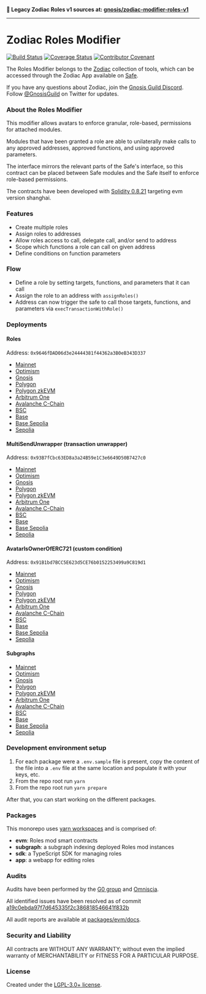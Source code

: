 **📯 Legacy Zodiac Roles v1 sources at: [gnosis/zodiac-modifier-roles-v1](https://github.com/gnosisguild/zodiac-modifier-roles-v1)**

---

# Zodiac Roles Modifier

[![Build Status](https://github.com/gnosisguild/zodiac-modifier-roles/actions/workflows/ci.yml/badge.svg)](https://github.com/gnosisguild/zodiac-modifier-roles/actions/workflows/ci.yml)
[![Coverage Status](https://coveralls.io/repos/github/gnosis/zodiac-modifier-roles/badge.svg?branch=main&cache_bust=1)](https://coveralls.io/github/gnosis/zodiac-modifier-roles?branch=main)
[![Contributor Covenant](https://img.shields.io/badge/Contributor%20Covenant-2.1-4baaaa.svg)](https://github.com/gnosisguild/CODE_OF_CONDUCT)

The Roles Modifier belongs to the [Zodiac](https://github.com/gnosisguild/zodiac) collection of tools, which can be accessed through the Zodiac App available on [Safe](https://safe.global/).

If you have any questions about Zodiac, join the [Gnosis Guild Discord](https://discord.gg/wwmBWTgyEq). Follow [@GnosisGuild](https://twitter.com/gnosisguild) on Twitter for updates.

### About the Roles Modifier

This modifier allows avatars to enforce granular, role-based, permissions for attached modules.

Modules that have been granted a role are able to unilaterally make calls to any approved addresses, approved functions, and using approved parameters.

The interface mirrors the relevant parts of the Safe's interface, so this contract can be placed between Safe modules and the Safe itself to enforce role-based permissions.

The contracts have been developed with [Solidity 0.8.21](https://github.com/ethereum/solidity/releases/tag/v0.8.21) targeting evm version shanghai.

### Features

- Create multiple roles
- Assign roles to addresses
- Allow roles access to call, delegate call, and/or send to address
- Scope which functions a role can call on given address
- Define conditions on function parameters

### Flow

- Define a role by setting targets, functions, and parameters that it can call
- Assign the role to an address with `assignRoles()`
- Address can now trigger the safe to call those targets, functions, and parameters via `execTransactionWithRole()`

### Deployments

#### Roles

Address: `0x9646fDAD06d3e24444381f44362a3B0eB343D337`

- [Mainnet](https://etherscan.io/address/0x9646fDAD06d3e24444381f44362a3B0eB343D337#code)
- [Optimism](https://optimistic.etherscan.io/address/0x9646fDAD06d3e24444381f44362a3B0eB343D337#code)
- [Gnosis](https://gnosisscan.io/address/0x9646fDAD06d3e24444381f44362a3B0eB343D337#code)
- [Polygon](https://www.polygonscan.com/address/0x9646fDAD06d3e24444381f44362a3B0eB343D337#code)
- [Polygon zkEVM](https://zkevm.polygonscan.com/address/0x9646fDAD06d3e24444381f44362a3B0eB343D337#code)
- [Arbitrum One](https://arbiscan.io/address/0x9646fDAD06d3e24444381f44362a3B0eB343D337#code)
- [Avalanche C-Chain](https://snowtrace.io/address/0x9646fDAD06d3e24444381f44362a3B0eB343D337/contract/43114/code)
- [BSC](https://bscscan.com/address/0x9646fDAD06d3e24444381f44362a3B0eB343D337#code)
- [Base](https://basescan.org/address/0x9646fDAD06d3e24444381f44362a3B0eB343D337#code)
- [Base Sepolia](https://sepolia.basescan.org/address/0x9646fDAD06d3e24444381f44362a3B0eB343D337#code)
- [Sepolia](https://sepolia.etherscan.io/address/0x9646fDAD06d3e24444381f44362a3B0eB343D337#code)

#### MultiSendUnwrapper (transaction unwrapper)

Address: `0x93B7fCbc63ED8a3a24B59e1C3e6649D50B7427c0`

- [Mainnet](https://etherscan.io/address/0x93B7fCbc63ED8a3a24B59e1C3e6649D50B7427c0#code)
- [Optimism](https://optimistic.etherscan.io/address/0x93B7fCbc63ED8a3a24B59e1C3e6649D50B7427c0#code)
- [Gnosis](https://gnosisscan.io/address/0x93B7fCbc63ED8a3a24B59e1C3e6649D50B7427c0#code)
- [Polygon](https://www.polygonscan.com/address/0x93B7fCbc63ED8a3a24B59e1C3e6649D50B7427c0#code)
- [Polygon zkEVM](https://zkevm.polygonscan.com/address/0x93B7fCbc63ED8a3a24B59e1C3e6649D50B7427c0#code)
- [Arbitrum One](https://arbiscan.io/address/0x93B7fCbc63ED8a3a24B59e1C3e6649D50B7427c0#code)
- [Avalanche C-Chain](https://snowtrace.io/address/0x93B7fCbc63ED8a3a24B59e1C3e6649D50B7427c0/contract/43114/code)
- [BSC](https://bscscan.com/address/0x93B7fCbc63ED8a3a24B59e1C3e6649D50B7427c0#code)
- [Base](https://basescan.org/address/0x93B7fCbc63ED8a3a24B59e1C3e6649D50B7427c0#code)
- [Base Sepolia](https://sepolia.basescan.org/address/0x93B7fCbc63ED8a3a24B59e1C3e6649D50B7427c0#code)
- [Sepolia](https://sepolia.etherscan.io/address/0x93B7fCbc63ED8a3a24B59e1C3e6649D50B7427c0#code)

#### AvatarIsOwnerOfERC721 (custom condition)

Address: `0x91B1bd7BCC5E623d5CE76b0152253499a9C819d1`

- [Mainnet](https://etherscan.io/address/0x91B1bd7BCC5E623d5CE76b0152253499a9C819d1#code)
- [Optimism](https://optimistic.etherscan.io/address/0x91B1bd7BCC5E623d5CE76b0152253499a9C819d1#code)
- [Gnosis](https://gnosisscan.io/address/0x91B1bd7BCC5E623d5CE76b0152253499a9C819d1#code)
- [Polygon](https://www.polygonscan.com/address/0x91B1bd7BCC5E623d5CE76b0152253499a9C819d1#code)
- [Polygon zkEVM](https://zkevm.polygonscan.com/address/0x91B1bd7BCC5E623d5CE76b0152253499a9C819d1#code)
- [Arbitrum One](https://arbiscan.io/address/0x91B1bd7BCC5E623d5CE76b0152253499a9C819d1#code)
- [Avalanche C-Chain](https://snowtrace.io/address/0x91B1bd7BCC5E623d5CE76b0152253499a9C819d1/contract/43114/code)
- [BSC](https://bscscan.com/address/0x91B1bd7BCC5E623d5CE76b0152253499a9C819d1#code)
- [Base](https://basescan.org/address/0x91B1bd7BCC5E623d5CE76b0152253499a9C819d1#code)
- [Base Sepolia](https://sepolia.basescan.org/address/0x91B1bd7BCC5E623d5CE76b0152253499a9C819d1#code)
- [Sepolia](https://sepolia.etherscan.io/address/0x91B1bd7BCC5E623d5CE76b0152253499a9C819d1#code)

#### Subgraphs

- [Mainnet](https://api.studio.thegraph.com/query/23167/zodiac-roles-mainnet/v2.3.1)
- [Optimism](https://api.studio.thegraph.com/query/23167/zodiac-roles-optimism/v2.3.1)
- [Gnosis](https://api.studio.thegraph.com/query/23167/zodiac-roles-gnosis/v2.3.1)
- [Polygon](https://api.studio.thegraph.com/query/23167/zodiac-roles-polygon/v2.3.1)
- [Polygon zkEVM](https://api.studio.thegraph.com/query/23167/zodiac-roles-zkevm/v2.3.1)
- [Arbitrum One](https://api.studio.thegraph.com/query/23167/zodiac-roles-arbitrum-one/v2.3.1)
- [Avalanche C-Chain](https://api.studio.thegraph.com/query/23167/zodiac-roles-avalanche/v2.3.1)
- [BSC](https://api.studio.thegraph.com/query/23167/zodiac-roles-bsc/v2.3.1)
- [Base](https://api.studio.thegraph.com/query/23167/zodiac-roles-base/v2.3.1)
- [Base Sepolia](https://api.studio.thegraph.com/query/23167/zodiac-roles-base-sepolia/v2.3.1)
- [Sepolia](https://api.studio.thegraph.com/query/23167/zodiac-roles-sepolia/v2.3.1)

### Development environment setup

1. For each package were a `.env.sample` file is present, copy the content of the file into a `.env` file at the same location and populate it with your keys, etc.
2. From the repo root run `yarn`
3. From the repo root run `yarn prepare`

After that, you can start working on the different packages.

### Packages

This monorepo uses [yarn workspaces](https://yarnpkg.com/features/workspaces) and is comprised of:

- **evm**: Roles mod smart contracts
- **subgraph**: a subgraph indexing deployed Roles mod instances
- **sdk**: a TypeScript SDK for managing roles
- **app**: a webapp for editing roles

### Audits

Audits have been performed by the [G0 group](https://github.com/g0-group) and [Omniscia](https://omniscia.io).

All identified issues have been resolved as of commit [a19c0ebda97f7d645335f2c386818546641f832b](https://github.com/gnosisguild/zodiac-modifier-roles/tree/a19c0ebda97f7d645335f2c386818546641f832b/packages/evm/contracts)

All audit reports are available at [packages/evm/docs](packages/evm/docs).

### Security and Liability

All contracts are WITHOUT ANY WARRANTY; without even the implied warranty of MERCHANTABILITY or FITNESS FOR A PARTICULAR PURPOSE.

### License

Created under the [LGPL-3.0+ license](LICENSE).
